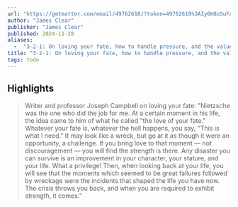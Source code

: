 ```yaml
---
url: "https://getmatter.com/email/49762618/?token=49762618%3AIy6H8oSuFArJ1goNkcZGujrpFZk"
author: "James Clear"
publisher: "James Clear"
published: 2024-11-28
aliases:
  -  "3-2-1: On loving your fate, how to handle pressure, and the value of being proactive yet positive"
title: "3-2-1: On loving your fate, how to handle pressure, and the value of being proactive yet positive"
tags: todo
---
```


## Highlights
> Writer and professor Joseph Campbell on loving your fate: "Nietzsche was the one who did the job for me. At a certain moment in his life, the idea came to him of what he called "the love of your fate." Whatever your fate is, whatever the hell happens, you say, "This is what I need." It may look like a wreck, but go at it as though it were an opportunity, a challenge. If you bring love to that moment — not discouragement — you will find the strength is there. Any disaster you can survive is an improvement in your character, your stature, and your life. What a privilege! Then, when looking back at your life, you will see that the moments which seemed to be great failures followed by wreckage were the incidents that shaped the life you have now. The crisis throws you back, and when you are required to exhibit strength, it comes."

